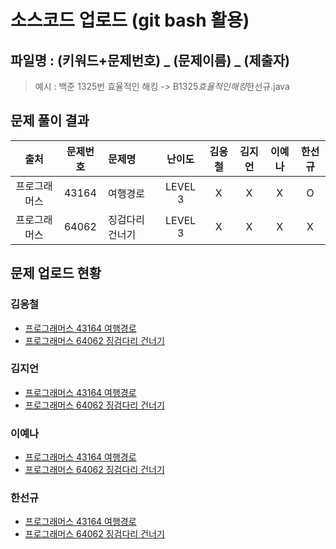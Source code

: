 # 소스코드 업로드 (git bash 활용)

## 파일명 : (키워드+문제번호) _ (문제이름) _ (제출자)

> 예시 : 백준 1325번 효율적인 해킹 -> B1325*효율적인해킹*한선규.java

## 문제 풀이 결과

<!-- Table -->

|     출처     | 문제번호 | 문제명          | 난이도  | 김응철 | 김지언 | 이예나 | 한선규 |
| :----------: | :------: | :-------------- | :-----: | :----: | :----: | :----: | :----: |
| 프로그래머스 |  43164   | 여행경로        | LEVEL 3 |   X    |   X    |   X    |   O    |
| 프로그래머스 |  64062   | 징검다리 건너기 | LEVEL 3 |   X    |   X    |   X    |   X    |

## 문제 업로드 현황

### 김응철

- [프로그래머스 43164 여행경로]()
- [프로그래머스 64062 징검다리 건너기]()

### 김지언

- [프로그래머스 43164 여행경로]()
- [프로그래머스 64062 징검다리 건너기]()

### 이예나

- [프로그래머스 43164 여행경로]()
- [프로그래머스 64062 징검다리 건너기]()

### 한선규

- [프로그래머스 43164 여행경로](프로그래머스%2043164%20여행경로/P43164_여행경로_한선규.java)
- [프로그래머스 64062 징검다리 건너기]()
